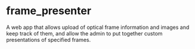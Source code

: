 frame_presenter
===============

A web app that allows upload of optical frame information and images and keep track of them, and allow the admin to put together custom presentations of specified frames.